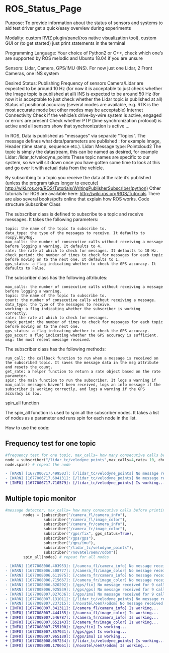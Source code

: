 # ROS_Status_Page
Purpose: To provide information about the status of sensors and systems to aid test driver get a quick/easy overview during experiments

Modality: custom RVIZ plugin/panel(ros native visualization tool), custom GUI or (to get started) just print statements in the terminal

Programming Language: Your choice of Python2 or C++, check which one’s are supported by ROS melodic and Ubuntu 18.04 if you are unsure

Sensors: Lidar, Camera, GPS/IMU (INS). 
For now just one Lidar, 2 Front Cameras, one INS system

Desired Status: 
Publishing Frequency of sensors 
Camera/Lidar are expected to be around 10 Hz (for now it is acceptable to just check whether the Image topic is published at all) 
INS is expected to be around 50 Hz (for now it is acceptable to just check whether the Lidar topic is published at all) 
Status of positional accuracy (several modes are available, e.g. RTK is the most accurate mode but other modes may be acceptable)
Internet Connectivity
Check if the vehicle’s drive-by-wire system is active, engaged or errors are present
Check whether PTP (time synchronization protocol) is active and all sensors show that synchronization is active
…

In ROS, Data is published as “messages” via separate “Topics”. 
The message defines what data/parameters are published : for example Image, Header (time stamp, sequence etc.). Lidar: Message type: Pointcloud2
The topic is simply the datastream, this can be named as desired, for example Lidar: /lidar_tc/velodyne_points
These topic names are specific to our system, so we will sit down once you have gotten some time to look at this and go over it with actual data from the vehicle. 

By subscribing to a topic you receive the data at the rate it’s published (unless the program takes longer to execute) http://wiki.ros.org/ROS/Tutorials/WritingPublisherSubscriber(python) 
Other tutorials for ROS are available here: http://wiki.ros.org/ROS/Tutorials 
There are also several books/pdfs online that explain how ROS works. 
<h> Code structure </h>
Subscriber Class

The subscriber class is defined to subscribe to a topic and receive messages. It takes the following parameters:

    topic: the name of the topic to subscribe to.
    data_type: the type of the messages to receive. It defaults to rospy.AnyMsg.
    max_calls: the number of consecutive calls without receiving a message before logging a warning. It defaults to 4.
    rate: the rate at which to check for messages. It defaults to 10 Hz.
    check_period: the number of times to check for messages for each topic before moving on to the next one. It defaults to 1.
    gps_status: a flag indicating whether to check the GPS accuracy. It defaults to False.

The subscriber class has the following attributes:

    max_calls: the number of consecutive calls without receiving a message before logging a warning.
    topic: the name of the topic to subscribe to.
    count: the number of consecutive calls without receiving a message.
    data_type: the type of the messages to receive.
    working: a flag indicating whether the subscriber is working correctly.
    rate: the rate at which to check for messages.
    check_period: the number of times to check for messages for each topic before moving on to the next one.
    gps_status: a flag indicating whether to check the GPS accuracy.
    gps_accur: a flag indicating whether the GPS accuracy is sufficient.
    msg: the most recent message received.

The subscriber class has the following methods:

    run_call: the callback function to run when a message is received on the subscribed topic. It saves the message data in the msg attribute and resets the count.
    get_rate: a helper function to return a rate object based on the rate parameter.
    spin: the main function to run the subscriber. It logs a warning if max_calls messages haven't been received, logs an info message if the subscriber is working correctly, and logs a warning if the GPS accuracy is low.

spin_all function

The spin_all function is used to spin all the subscriber nodes. It takes a list of nodes as a parameter and runs spin for each node in the list.

<h> How to use the code: </h>

<h2> Frequency test for one topic </h2>

```python
#frequency test for one topic, max_calls= how many consecutive calls before printing warnning,rate= hz, check_period= how many times to check the topic, gps_status= enable gps accuracy testing
node = subscriber("/lidar_tc/velodyne_points",max_calls=4,rate= 10, check_period=-1, gps_status=False)
node.spin() # repeat the node
```
```diff
- [WARN] [1677006717.499503]: [/lidar_tc/velodyne_points] No message received for 33 calls on rate of 10 Hz.
- [WARN] [1677006717.604131]: [/lidar_tc/velodyne_points] No message received for 34 calls on rate of 10 Hz.
+ [INFO] [1677006717.710579]: [/lidar_tc/velodyne_points] Is working...
```

<h2> Multiple topic monitor </h2>

```python
#message detector, max_calls= how many consecutive calls before printing warnning, check_period= how many times to check for each topic before going to the next one, gps_status= enable gps accuracy testing.
        nodes = [subscriber("/camera_fl/camera_info"),
                 subscriber("/camera_fl/image_color"),
                 subscriber("/camera_fr/camera_info"),
                 subscriber("/camera_fr/image_color"),
                 subscriber("/gps/fix", gps_status=True),
                 subscriber("/gps/gps"),
                 subscriber("/gps/imu"),
                 subscriber("/lidar_tc/velodyne_points"),
                 subscriber("/novatel/oem7/odom")]
        spin_all(nodes) # repeat for all nodes
```

```diff
- [WARN] [1677008006.403953]: [/camera_fl/camera_info] No message received for 8 calls on rate of 10 Hz.
- [WARN] [1677008006.508777]: [/camera_fl/image_color] No message received for 8 calls on rate of 10 Hz.
- [WARN] [1677008006.611975]: [/camera_fr/camera_info] No message received for 8 calls on rate of 10 Hz.
- [WARN] [1677008006.715667]: [/camera_fr/image_color] No message received for 9 calls on rate of 10 Hz.
- [WARN] [1677008006.820292]: [/gps/fix] No message received for 9 calls on rate of 10 Hz.
- [WARN] [1677008006.925539]: [/gps/gps] No message received for 9 calls on rate of 10 Hz.
- [WARN] [1677008007.027636]: [/gps/imu] No message received for 9 calls on rate of 10 Hz.
- [WARN] [1677008007.131011]: [/lidar_tc/velodyne_points] No message received for 9 calls on rate of 10 Hz.
- [WARN] [1677008007.237315]: [/novatel/oem7/odom] No message received for 9 calls on rate of 10 Hz.
+ [INFO] [1677008007.341311]: [/camera_fl/camera_info] Is working...
+ [INFO] [1677008007.444135]: [/camera_fl/image_color] Is working...
+ [INFO] [1677008007.546787]: [/camera_fr/camera_info] Is working...
+ [INFO] [1677008007.652143]: [/camera_fr/image_color] Is working...
+ [INFO] [1677008007.755100]: [/gps/fix] Is working...
+ [INFO] [1677008007.857931]: [/gps/gps] Is working...
+ [INFO] [1677008007.965180]: [/gps/imu] Is working...
+ [INFO] [1677008008.067254]: [/lidar_tc/velodyne_points] Is working...
+ [INFO] [1677008008.170661]: [/novatel/oem7/odom] Is working...
```
